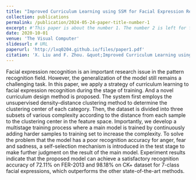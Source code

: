 ```yaml
---
title: "Improved Curriculum Learning using SSM for Facial Expression Recognition"
collection: publications
permalink: /publication/2024-05-24-paper-title-number-1
excerpt: #'This paper is about the number 1. The number 2 is left for future work.'
date: 2020-10-01
venue: 'The Visual Computer'
slidesurl: # URL
paperurl: 'http://lxq0204.github.io/files/paper1.pdf'
citation: 'X. Liu and F. Zhou. &quot;Improved Curriculum Learning using SSM for Facial Expression Recognition.&quot; <i>The Visual Computer</i>. vol. 36, pp. 1635-1649, 2020.'
---
```


Facial expression recognition is an important research issue in the pattern recognition field. However, the generalization of the model still remains a challenging task. In this paper, we apply a strategy of curriculum learning to facial expression recognition during the stage of training. And a novel curriculum design method is proposed. The system first employs the unsupervised density–distance clustering method to determine the clustering center of each category. Then, the dataset is divided into three subsets of various complexity according to the distance from each sample to the clustering center in the feature space. Importantly, we develop a multistage training process where a main model is trained by continuously adding harder samples to training set to increase the complexity. To solve the problem that the model has a poor recognition accuracy for anger, fear and sadness, a self-selection mechanism is introduced in the test stage to make further judgment on the result of the main model. Experiment results indicate that the proposed model can achieve a satisfactory recognition accuracy of 72.11% on FER-2013 and 98.18% on CK+ dataset for 7-class facial expressions, which outperforms the other state-of-the-art methods.
